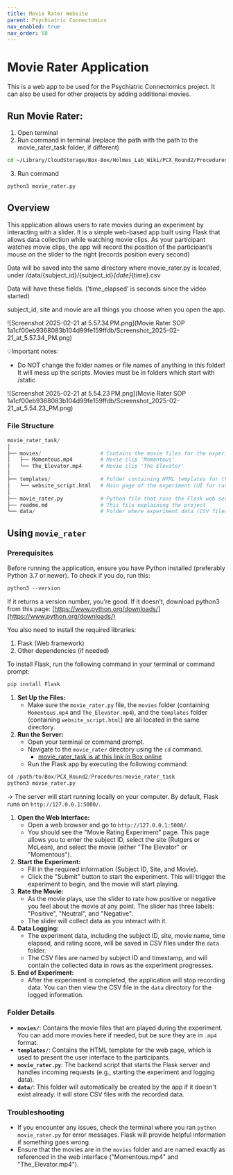 ```yaml
---
title: Movie Rater Website
parent: Psychiatric Connectomics
nav_enabled: true 
nav_order: 50
---
```


# Movie Rater Application

This is a web app to be used for the Psychiatric Connectomics project. It can also be used for other projects by adding additional movies. 

## Run Movie Rater:
1. Open terminal
2. Run command in terminal (replace the path with the path to the movie_rater_task folder, if different)
```bash
cd ~/Library/CloudStorage/Box-Box/Holmes_Lab_Wiki/PCX_Round2/Procedures/movie_rater_task
```
3. Run command 
```bash
python3 movie_rater.py
```


## Overview

This application allows users to rate movies during an experiment by interacting with a slider. It is a simple web-based app built using Flask that allows data collection while watching  movie clips. As your participant watches movie clips, the app will record the position of the participant’s mouse on the slider to the right (records position every second)

Data will be saved into the same directory where movie_rater.py is located, under /data/{subject_id}/{subject_id}_{date}_{time}.csv

Data will have these fields. (’time_elapsed’ is seconds since the video started)

subject_id, site and movie are all things you choose when you open the app. 

![Screenshot 2025-02-21 at 5.57.34 PM.png](Movie Rater SOP 1a1cf00eb9368083b104d99fe159ffdb/Screenshot_2025-02-21_at_5.57.34_PM.png)

💡Important notes:
- Do NOT change the folder names or file names of anything in this folder! It will mess up the scripts. Movies must be in folders which start with /static

![Screenshot 2025-02-21 at 5.54.23 PM.png](Movie Rater SOP 1a1cf00eb9368083b104d99fe159ffdb/Screenshot_2025-02-21_at_5.54.23_PM.png)


### File Structure

```python
movie_rater_task/
│
├── movies/                   # Contains the movie files for the experiment
│   ├── Momentous.mp4         # Movie clip 'Momentous'
│   └── The_Elevator.mp4      # Movie clip 'The Elevator'
│
├── templates/                # Folder containing HTML templates for the web page
│   └── website_script.html   # Main page of the experiment (UI for rating)
│
├── movie_rater.py            # Python file that runs the Flask web server
├── readme.md                 # This file explaining the project
└── data/                     # Folder where experiment data (CSV files) will be saved
```

## Using `movie_rater`

### Prerequisites

Before running the application, ensure you have Python installed (preferably Python 3.7 or newer). To check if you do, run this:

```python
python3 --version
```

If it returns a version number, you’re good. If it doesn’t, download python3 from this page: [https://www.python.org/downloads/](https://www.python.org/downloads/) 

You also need to install the required libraries:

1. Flask (Web framework)
2. Other dependencies (if needed)

To install Flask, run the following command in your terminal or command prompt:

```python
pip install Flask
```

1. **Set Up the Files:**
    - Make sure the `movie_rater.py` file, the `movies` folder (containing `Momentous.mp4` and `The_Elevator.mp4`), and the `templates` folder (containing `website_script.html`) are all located in the same directory.
2. **Run the Server:**
    - Open your terminal or command prompt.
    - Navigate to the `movie_rater` directory using the `cd` command.
        - [movie_rater_task is at this link in Box online](https://rutgers.box.com/s/qs9x036pbjeoaaftg795i6zp7kwf73uk)
    - Run the Flask app by executing the following command:

```python
cd /path/to/Box/PCX_Round2/Procedures/movie_rater_task
python3 movie_rater.py
```

→ The server will start running locally on your computer. By default, Flask runs on `http://127.0.0.1:5000/`.

1. **Open the Web Interface:**
    - Open a web browser and go to `http://127.0.0.1:5000/`.
    - You should see the "Movie Rating Experiment" page. This page allows you to enter the subject ID, select the site (Rutgers or McLean), and select the movie (either "The Elevator" or "Momentous").
2. **Start the Experiment:**
    - Fill in the required information (Subject ID, Site, and Movie).
    - Click the "Submit" button to start the experiment. This will trigger the experiment to begin, and the movie will start playing.
3. **Rate the Movie:**
    - As the movie plays, use the slider to rate how positive or negative you feel about the movie at any point. The slider has three labels: "Positive", "Neutral", and "Negative".
    - The slider will collect data as you interact with it.
4. **Data Logging:**
    - The experiment data, including the subject ID, site, movie name, time elapsed, and rating score, will be saved in CSV files under the `data` folder.
    - The CSV files are named by subject ID and timestamp, and will contain the collected data in rows as the experiment progresses.
5. **End of Experiment:**
    - After the experiment is completed, the application will stop recording data. You can then view the CSV file in the `data` directory for the logged information.

### Folder Details

- **`movies/`**: Contains the movie files that are played during the experiment. You can add more movies here if needed, but be sure they are in `.mp4` format.
- **`templates/`**: Contains the HTML template for the web page, which is used to present the user interface to the participants.
- **`movie_rater.py`**: The backend script that starts the Flask server and handles incoming requests (e.g., starting the experiment and logging data).
- **`data/`**: This folder will automatically be created by the app if it doesn't exist already. It will store CSV files with the recorded data.

### Troubleshooting

- If you encounter any issues, check the terminal where you ran `python movie_rater.py` for error messages. Flask will provide helpful information if something goes wrong.
- Ensure that the movies are in the `movies` folder and are named exactly as referenced in the web interface ("Momentous.mp4" and "The_Elevator.mp4").